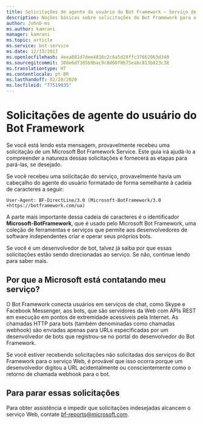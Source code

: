 ```yaml
---
title: Solicitações de agente do usuário do Bot Framework – Serviço de Bot
description: Noções básicas sobre solicitações do Bot Framework para o servidor Web.
author: JohnD-ms
ms.author: kamrani
manager: kamrani
ms.topic: article
ms.service: bot-service
ms.date: 12/13/2017
ms.openlocfilehash: 4eea881d7dee4816c2c8a5d28ffc37662063d340
ms.sourcegitcommit: 308e6df385b9bac9c8d60f8b75eabc813b823c38
ms.translationtype: HT
ms.contentlocale: pt-BR
ms.lasthandoff: 02/20/2020
ms.locfileid: "77519935"
---
```

# <a name="bot-framework-user-agent-requests"></a>Solicitações de agente do usuário do Bot Framework

Se você está lendo esta mensagem, provavelmente recebeu uma solicitação de um Microsoft Bot Framework Service. Este guia irá ajudá-lo a compreender a natureza dessas solicitações e fornecerá as etapas para pará-las, se desejado.

Se você recebeu uma solicitação do serviço, provavelmente havia um cabeçalho do agente do usuário formatado de forma semelhante à cadeia de caracteres a seguir:

```User-Agent: BF-DirectLine/3.0 (Microsoft-BotFramework/3.0 +https://botframework.com/ua)```

A parte mais importante dessa cadeia de caracteres é o identificador **Microsoft-BotFramework**, que é usado pelo Microsoft Bot Framework, uma coleção de ferramentas e serviços que permite aos desenvolvedores de software independentes criar e operar seus próprios bots.

Se você é um desenvolvedor de bot, talvez já saiba por que essas solicitações estão sendo direcionadas ao serviço. Se não, continue lendo para saber mais.

## <a name="why-is-microsoft-contacting-my-service"></a>Por que a Microsoft está contatando meu serviço?

O Bot Framework conecta usuários em serviços de chat, como Skype e Facebook Messenger, aos bots, que são servidores da Web com APIs REST em execução em pontos de extremidade acessíveis pela Internet. As chamadas HTTP para bots (também denominadas como chamadas webhook) são enviadas apenas para URLs especificadas por um desenvolvedor de bots que registrou-se no portal do desenvolvedor do Bot Framework.

Se você estiver recebendo solicitações não solicitadas dos serviços do Bot Framework para o serviço Web, é provável que isso ocorra porque um desenvolvedor digitou a URL acidentalmente ou conscientemente como o retorno de chamada webhook para o bot.

## <a name="to-stop-these-requests"></a>Para parar essas solicitações

Para obter assistência e impedir que solicitações indesejadas alcancem o serviço Web, contate [bf-reports@microsoft.com](mailto://bf-reports@microsoft.com).
